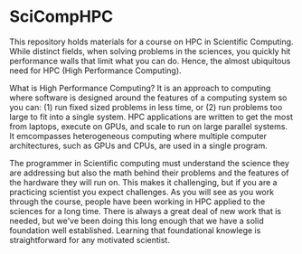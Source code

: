 # SciCompHPC

This repository holds materials for a course on HPC in Scientific Computing. While distinct fields, when solving problems in the sciences, you quickly hit performance walls that limit what you can do.  Hence, the almost ubiquitous need for HPC (High Performance Computing).

What is High Performance Computing? It is an approach to computing where software is designed around the features of a computing system so you can: (1) run fixed sized problems in less time, or (2) run problems too large to fit into a single system.  HPC applications are written to get the most from laptops, execute on GPUs, and scale to run on large parallel systems.  It emcompasses heterogeneous computing where multiple computer architectures, such as GPUs and CPUs, are used in a single program. 

The programmer in Scientific computing must understand the science they are addressing but also the math behind their  problems and the features of the hardware they will run on.  This makes it challenging, but if you are a practicing scientist you expect challenges.   As you will see as you work through the course, people have been working in HPC applied to the sciences for a long time.  There is always a great deal of new work that is needed, but we've been doing this long enough that we have a solid foundation well established.  Learning that foundational knowlege is straightforward for any motivated scientist. 


